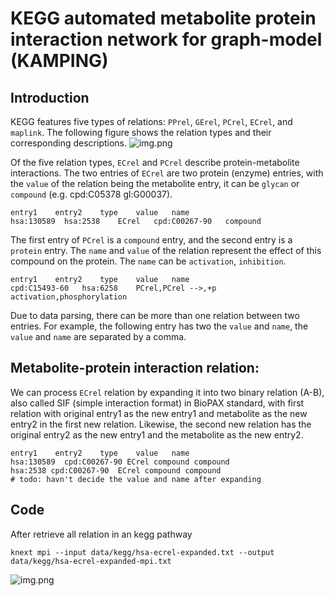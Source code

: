 # KEGG automated metabolite protein interaction network for graph-model (KAMPING)

## Introduction

KEGG features five types of relations: `PPrel`, `GErel`, `PCrel`, `ECrel`, and 
`maplink`. The following figure shows the relation types and their corresponding descriptions.
![img.png](figures/relation_type.png)

Of the five relation types, `ECrel` and `PCrel` describe protein-metabolite interactions. The two entries of `ECrel` 
are two protein (enzyme) entries, with the `value` of the relation being the metabolite entry, it can be `glycan` or 
`compound` (e.g. cpd:C05378 gl:G00037). 

```angular2html
entry1    entry2	type	value	name
hsa:130589	hsa:2538	ECrel	cpd:C00267-90	compound
```



The first entry of `PCrel` is a `compound` entry, and the second entry is a `protein` entry. The `name` and `value` 
of the relation represent the effect of this compound on the protein. The `name` can be `activation`, `inhibition`.

```
entry1    entry2	type	value	name
cpd:C15493-60	hsa:6258	PCrel,PCrel	-->,+p	activation,phosphorylation
```

Due to data parsing, there can be more than one relation between two entries. For example, the following entry has two
the `value` and `name`, the `value` and `name` are separated by a comma.

## Metabolite-protein interaction relation:

We can process `ECrel` relation by expanding it into two binary relation (A-B), also called SIF (simple interaction
format) in BioPAX standard, with first relation with original entry1 as the new entry1 and metabolite as the new
entry2 in the first new relation. Likewise, the second new relation has the original entry2 as the new entry1 and the
metabolite as the new entry2.

```angular2html
entry1    entry2	type	value	name
hsa:130589  cpd:C00267-90 ECrel compound compound
hsa:2538 cpd:C00267-90  ECrel compound compound
# todo: havn't decide the value and name after expanding
```

## Code



After retrieve all relation in an kegg pathway
```
knext mpi --input data/kegg/hsa-ecrel-expanded.txt --output data/kegg/hsa-ecrel-expanded-mpi.txt
```


![img.png](figures/img.png)


